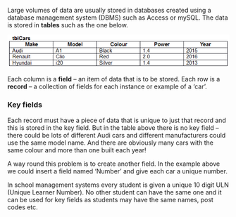 Large volumes of data are usually stored in databases created using a database management system (DBMS) such as Access or mySQL. The data is stored in **tables** such as the one below.

![](.guides/img/dbtable.png)

Each column is a **field** – an item of data that is to be stored.
Each row is a **record** – a collection of fields for each instance or example of a ‘car’.

### Key fields
Each record must have a piece of data that is unique to just that record and this is stored in the key field.
But in the table above there is no key field – there could be lots of different Audi cars and different manufacturers could use the same model name. And there are obviously many cars with the same colour and more than one built each year!

A way round this problem is to create another field. In the example above we could insert a field named ‘Number’ and give each car a unique number. 

In school management systems every student is given a unique 10 digit ULN (Unique Learner Number). No other student can have the same one and it can be used for key fields as students may have the same names, post codes etc.
